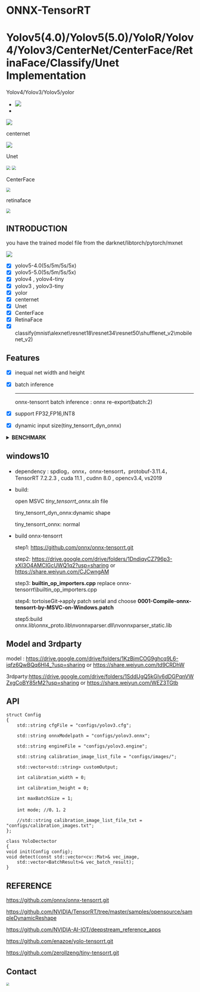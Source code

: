 # ONNX-TensorRT

# Yolov5(4.0)/Yolov5(5.0)/YoloR/Yolov4/Yolov3/CenterNet/CenterFace/RetinaFace/Classify/Unet Implementation



Yolov4/Yolov3/Yolov5/yolor

- ![](./model/result/yolo_result.png)
-  

![](./model/result/yolo_result0.png)





centernet

![](./model/result/centernet_result.png)



Unet

<img src="./model/result/unet.jpg" style="zoom:70%;" />              <img src="./model/result/unet_result.png" style="zoom:70%;" />



CenterFace

<img src="./model/result/centerface_result.png" style="zoom:70%;" />              

retinaface

<img src="./model/result/retinaface_result.png" style="zoom:70%;" />

## INTRODUCTION

you have the trained model file from the darknet/libtorch/pytorch/mxnet

![](./model/result/onnx_trt.jpg)

- [x] yolov5-4.0(5s/5m/5s/5x)
- [x] yolov5-5.0(5s/5m/5s/5x)
- [x] yolov4 , yolov4-tiny
- [x] yolov3 , yolov3-tiny
- [x] yolor
- [x] centernet
- [x] Unet
- [x] CenterFace
- [x] RetinaFace
- [x] classify(mnist\alexnet\resnet18\resnet34\resnet50\shufflenet_v2\mobilenet_v2)

## Features

- [x] inequal net width and height

- [x] batch inference

  ------

  onnx-tensorrt batch inference : onnx re-export(batch:2)

- [x] support FP32,FP16,INT8

- [x] dynamic input size(tiny_tensorrt_dyn_onnx)

<details><summary><b>BENCHMARK</b></summary>

#### window x64 (detect time)


|     model      |  size   |  gpu   |  fp32   |  fp16   |  INT8   | GPU(MB)(FP32/FP16/INT8) |
| :------------: | :-----: | :----: | :-----: | :-----: | :-----: | :---------------------: |
|     yolov3     | 608x608 | 2080ti | 28.14ms | 19.79ms | 18.53ms |      1382/945/778       |
|     yolov4     | 320x320 | 2080ti | 8.85ms  | 6.62ms  | 6.33ms  |      1130/1075/961      |
|     yolov4     | 416x416 | 2080ti | 12.19ms | 10.20ms | 9.35ms  |     1740/1193/1066      |
|     yolov4     | 512x512 | 2080ti | 15.63ms | 12.66ms | 12.19ms |     1960/1251/1218      |
|     yolov4     | 608x608 | 2080ti | 24.39ms | 17.54ms | 17.24ms |     1448/1180/1128      |
|     yolov4     | 320x320 |  3070  | 9.70ms  | 7.30ms  | 6.37ms  |     1393/1366/1238      |
|     yolov4     | 416x416 |  3070  | 14.08ms | 9.80ms  | 9.70ms  |     1429/1394/1266      |
|     yolov4     | 512x512 |  3070  | 18.87ms | 13.51ms | 13.51ms |     1485/1436/1299      |
|     yolov4     | 608x608 |  3070  | 28.57ms | 19.60ms | 18.52ms |     1508/1483/1326      |
|     yolov4     | 320x320 |  1070  | 18.52ms |    \    | 12.82ms |        686/\/442        |
|     yolov4     | 416x416 |  1070  | 27.03ms |    \    | 20.83ms |       1480/\/477        |
|     yolov4     | 512x512 |  1070  | 34.48ms |    \    | 27.03ms |       1546/\/515        |
|     yolov4     | 608x608 |  1070  |  50ms   |    \    | 35.71ms |       1272/\/584        |
|     yolov4     | 320x320 | 1660TI | 16.39ms | 11.90ms | 10.20ms |      1034/863/787       |
|     yolov4     | 416x416 | 1660TI | 23.25ms | 17.24ms | 13.70ms |      1675/1227/816      |
|     yolov4     | 512x512 | 1660TI | 29.41ms | 24.39ms | 21.27ms |      1906/1322/843      |
|     yolov4     | 608x608 | 1660TI | 43.48ms | 34.48ms | 26.32ms |      1445/1100/950      |
|   yolov5 5s    | 640x640 | 2080ti | 24.47ms | 22.46ms | 22.38ms |       720/666/652       |
|   yolov5 5m    | 640x640 | 2080ti | 30.61ms | 24.02ms | 23.73ms |       851/728/679       |
|   yolov5 5l    | 640x640 | 2080ti | 32.58ms | 25.84ms | 24.44ms |      1154/834/738       |
|   /yolov5 5x   | 640x640 | 2080ti | 40.69ms | 29.81ms | 27.19ms |      1530/1001/827      |
|  yolor_csp_x   | 512x512 | 2080ti | 27.89ms | 20.54ms | 18.71ms |      2373/1060/853      |
|   yolor_csp    | 512x512 | 2080ti | 21.30ms | 18.06ms | 17.03ms |      1720/856/763       |
|   darknet53    | 224*224 | 2080ti | 3.53ms  | 1.84ms  | 1.71ms  |      1005/769/658       |
|   darknet53    | 224*224 |  3070  | 4.29ms  | 2.16ms  | 1.75ms  |      1227/1017/951      |
| resnet18-v2-7  | 224*224 | 2080ti | 1.89ms  | 1.29ms  | 1.18ms  |       878/655/624       |
|      unet      | 512*512 | 2080ti | 20.91ms | 17.01ms | 16.05ms |      1334/766/744       |
| retinaface_r50 | 512x512 | 2080ti | 12.33ms | 8.96ms  | 8.22ms  |      1189/745/678       |
|    mnet.25     | 512x512 | 2080ti | 6.90ms  | 6.32ms  | 6.23ms  |       782/603/615       |



#### x64(inference / detect time)

|        model        |  size   |  gpu   | fp32(inference/detect) | fp16(inference/detect) | INT8(inference/detect) | GPU(MB)(FP32/FP16/INT8) |
| :-----------------: | :-----: | :----: | :--------------------: | :--------------------: | :--------------------: | :---------------------: |
|      centernet      | 512x512 | 2080ti |     17.8ms/39.7ms      |     15.7ms/36.49ms     |    14.37ms/36.34ms     |     1839/1567/1563      |
|     centerface      | 640x640 | 2080ti |     5.56ms/11.79ms     |     4.23ms/10.89ms     |           /            |       854/646/640       |
| centerface_bnmerged | 640x640 | 2080ti |     5.67ms/11.82ms     |     4.22ms/10.46ms     |           /            |       850/651/645       |

</details>

## windows10

- dependency : spdlog，onnx，onnx-tensorrt，protobuf-3.11.4，TensorRT 7.2.2.3  , cuda 11.1 , cudnn 8.0  , opencv3.4, vs2019

- build:

    open MSVC _tiny_tensorrt_onnx.sln_ file 

    tiny_tensorrt_dyn_onnx:dynamic shape 

    tiny_tensorrt_onnx: normal

- build onnx-tensorrt

    step1: https://github.com/onnx/onnx-tensorrt.git

    step2: https://drive.google.com/drive/folders/1DndiqyCZ796p3-xXI3O4AMCIGcUWQ1q2?usp=sharing or https://share.weiyun.com/CJCwngAM

    step3: **builtin_op_importers.cpp** replace onnx-tensorrt\builtin_op_importers.cpp

    step4: tortoiseGit->apply patch serial and choose **0001-Compile-onnx-tensorrt-by-MSVC-on-Windows.patch**

    step5:build onnx.lib\onnx_proto.lib\nvonnxparser.dll\nvonnxparser_static.lib

## Model and 3rdparty

model : https://drive.google.com/drive/folders/1KzBjmCOG9ghcq9L6-iqfz6QwBQq6Hl4_?usp=sharing or https://share.weiyun.com/td9CRDhW

3rdparty:https://drive.google.com/drive/folders/1SddUgQ5kGlv6dDGPqnVWZxgCoBY85rM2?usp=sharing or https://share.weiyun.com/WEZ3TGtb

## API

	struct Config
	{
	    std::string cfgFile = "configs/yolov3.cfg";
	
	    std::string onnxModelpath = "configs/yolov3.onnx";
	
	    std::string engineFile = "configs/yolov3.engine";
	
	    std::string calibration_image_list_file = "configs/images/";
	
	    std::vector<std::string> customOutput;
	
	    int calibration_width = 0;
	
	    int calibration_height = 0;
	    
	    int maxBatchSize = 1;
	
	    int mode; //0，1，2
	
	    //std::string calibration_image_list_file_txt = "configs/calibration_images.txt";
	};
	
	class YoloDectector
	{
	void init(Config config);
	void detect(const std::vector<cv::Mat>& vec_image,
		std::vector<BatchResult>& vec_batch_result);
	}

## REFERENCE

https://github.com/onnx/onnx-tensorrt.git

https://github.com/NVIDIA/TensorRT/tree/master/samples/opensource/sampleDynamicReshape

https://github.com/NVIDIA-AI-IOT/deepstream_reference_apps

https://github.com/enazoe/yolo-tensorrt.git

https://github.com/zerollzeng/tiny-tensorrt.git
## Contact

<img src="./model/result/weixin.jpg" style="zoom:50%;" />
